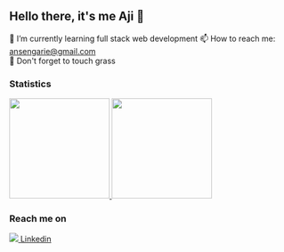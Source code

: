 ## Hello there, it's me Aji 👋

🌱 I’m currently learning full stack web development
📫 How to reach me: ansengarie@gmail.com  
🤞 Don't forget to touch grass

  
### Statistics

  <p align="left">
<a href="https://github.com/gilangadhan">
  <img height="180em" src="https://github-readme-stats-eight-theta.vercel.app/api?username=ansengarie&show_icons=true&theme=algolia&include_all_commits=true&count_private=true"/>
  <img height="180em" src="https://github-readme-stats-eight-theta.vercel.app/api/top-langs/?username=ansengarie&layout=compact&langs_count=8&theme=algolia"/>
</a>
</p>
   
### Reach me on
  <a href= "https://www.linkedin.com/in/ansengarie/"><img src="https://img.icons8.com/dusk/48/000000/linkedin.png"/> Linkedin</a>  
<!--
  <a href= "https://ansengarie.github.io/"><img src="https://img.icons8.com/dusk/48/000000/web.png"/> ansengarie.github.io</a>  
  <a href= "mailto:ansengarie@gmail.com"><img src="https://img.icons8.com/dusk/48/000000/email.png"/> ansengarie@gmail.com</a>  
  <a href= "https://www.instagram.com/ajins_/"><img src="https://img.icons8.com/dusk/48/000000/instagram.png"/> Instagram</a>
-->

<!--
**ansengarie/ansengarie** is a ✨ _special_ ✨ repository because its `README.md` (this file) appears on your GitHub profile.

Here are some ideas to get you started:

- 🔭 I’m currently working on ...
- 🌱 I’m currently learning ...
- 👯 I’m looking to collaborate on ...
- 🤔 I’m looking for help with ...
- 💬 Ask me about ...
- 📫 How to reach me: ...
- 😄 Pronouns: ...
- ⚡ Fun fact: ...
-->
